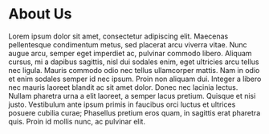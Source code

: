 # About Us

Lorem ipsum dolor sit amet, consectetur adipiscing elit. Maecenas pellentesque condimentum metus, sed placerat arcu viverra vitae. Nunc augue arcu, semper eget imperdiet ac, pulvinar commodo libero. Aliquam cursus, mi a dapibus sagittis, nisl dui sodales enim, eget ultricies arcu tellus nec ligula. Mauris commodo odio nec tellus ullamcorper mattis. Nam in odio et enim sodales semper id nec ipsum. Proin non aliquam dui. Integer a libero nec mauris laoreet blandit ac sit amet dolor. Donec nec lacinia lectus. Nullam pharetra urna a elit laoreet, a semper lacus pretium. Quisque et nisi justo. Vestibulum ante ipsum primis in faucibus orci luctus et ultrices posuere cubilia curae; Phasellus pretium eros quam, in sagittis erat pharetra quis. Proin id mollis nunc, ac pulvinar elit.
